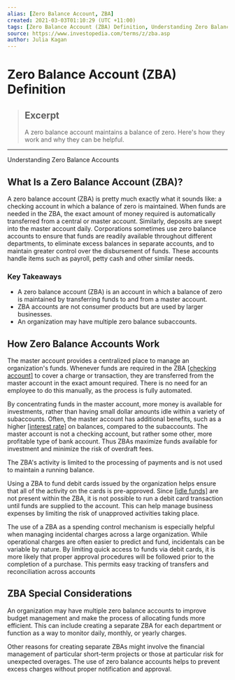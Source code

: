 ```yaml
---
alias: [Zero Balance Account, ZBA]
created: 2021-03-03T01:10:29 (UTC +11:00)
tags: [Zero Balance Account (ZBA) Definition, Understanding Zero Balance Accounts]
source: https://www.investopedia.com/terms/z/zba.asp
author: Julia Kagan
---
```


# Zero Balance Account (ZBA) Definition

> ## Excerpt
> A zero balance account maintains a balance of zero. Here's how they work and why they can be helpful.

---

Understanding Zero Balance Accounts
## What Is a Zero Balance Account (ZBA)?

A zero balance account (ZBA) is pretty much exactly what it sounds like: a checking account in which a balance of zero is maintained. When funds are needed in the ZBA, the exact amount of money required is automatically transferred from a central or master account. Similarly, deposits are swept into the master account daily. Corporations sometimes use zero balance accounts to ensure that funds are readily available throughout different departments, to eliminate excess balances in separate accounts, and to maintain greater control over the disbursement of funds. These accounts handle items such as payroll, petty cash and other similar needs.

### Key Takeaways

-   A zero balance account (ZBA) is an account in which a balance of zero is maintained by transferring funds to and from a master account.
-   ZBA accounts are not consumer products but are used by larger businesses.
-   An organization may have multiple zero balance subaccounts.

## How Zero Balance Accounts Work

The master account provides a centralized place to manage an organization's funds. Whenever funds are required in the ZBA [[checking account]](https://www.investopedia.com/terms/c/checkingaccount.asp) to cover a charge or transaction, they are transferred from the master account in the exact amount required. There is no need for an employee to do this manually, as the process is fully automated.

By concentrating funds in the master account, more money is available for investments, rather than having small dollar amounts idle within a variety of subaccounts. Often, the master account has additional benefits, such as a higher [[interest rate]](https://www.investopedia.com/terms/i/interestrate.asp) on balances, compared to the subaccounts. The master account is not a checking account, but rather some other, more profitable type of bank account. Thus ZBAs maximize funds available for investment and minimize the risk of overdraft fees.

The ZBA's activity is limited to the processing of payments and is not used to maintain a running balance.

Using a ZBA to fund debit cards issued by the organization helps ensure that all of the activity on the cards is pre-approved. Since [[idle funds]](https://www.investopedia.com/terms/i/idlefunds.asp) are not present within the ZBA, it is not possible to run a debit card transaction until funds are supplied to the account. This can help manage business expenses by limiting the risk of unapproved activities taking place.

The use of a ZBA as a spending control mechanism is especially helpful when managing incidental charges across a large organization. While operational charges are often easier to predict and fund, incidentals can be variable by nature. By limiting quick access to funds via debit cards, it is more likely that proper approval procedures will be followed prior to the completion of a purchase. This permits easy tracking of transfers and reconciliation across accounts

## ZBA Special Considerations

An organization may have multiple zero balance accounts to improve budget management and make the process of allocating funds more efficient. This can include creating a separate ZBA for each department or function as a way to monitor daily, monthly, or yearly charges.

Other reasons for creating separate ZBAs might involve the financial management of particular short-term projects or those at particular risk for unexpected overages. The use of zero balance accounts helps to prevent excess charges without proper notification and approval.
